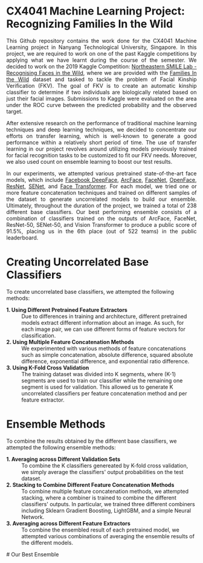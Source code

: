 # CX4041 Machine Learning Project: Recognizing Families In the Wild
<p align="justify"> 
This Github repository contains the work done for the CX4041 Machine Learning project in Nanyang Technological University, Singapore. In this project, we are required to work on one of the past Kaggle competitions by applying what we have learnt during the course of the semester. We decided to work on the 2019 Kaggle Competition: <a href="https://www.kaggle.com/competitions/recognizing-faces-in-the-wild/overview">Northeastern SMILE Lab - Recognising Faces in the Wild</a>, where we are provided with the <a href="https://web.northeastern.edu/smilelab/fiw/">Families In the Wild</a> dataset and tasked to tackle the problem of Facial Kinship Verification (FKV). The goal of FKV is to create an automatic kinship classifier to determine if two individuals are biologically related based on just their facial images. Submissions to Kaggle were evaluated on the area under the ROC curve between the predicted probability and the observed target.
</p>

<p align="justify"> 
After extensive research on the performance of traditional machine learning techniques and deep learning techniques, we decided to concentrate our efforts on transfer learning, which is well-known to generate a good performance within a relatively short period of time. The use of transfer learning in our project revolves around utilizing models previously trained for facial recognition tasks to be customized to fit our FKV needs. Moreover, we also used count on ensemble learning to boost our test results. 
</p>

<p align="justify"> 
In our experiments, we attempted various pretrained state-of-the-art face models, which include <a href="https://ieeexplore.ieee.org/document/6909616">Facebook DeepFace</a>, <a href="https://ieeexplore.ieee.org/document/8953658">ArcFace</a>, <a href="https://ieeexplore.ieee.org/document/7298682">FaceNet</a>, <a href="https://ieeexplore.ieee.org/document/7477553">OpenFace</a>, <a href="https://ieeexplore.ieee.org/document/7780459">ResNet</a>, <a href="https://ieeexplore.ieee.org/document/8578843">SENet</a>, and <a href="https://arxiv.org/abs/2103.14803">Face Transformer</a>. For each model, we tried one or more feature concatenation techniques and trained on different samples of the dataset to generate uncorrelated models to build our ensemble. Ultimately, throughout the duration of the project, we trained a total of 238 different base classifiers. Our best performing ensemble consists of a combination of classifiers trained on the outputs of ArcFace, FaceNet, ResNet-50, SENet-50, and Vision Transformer to produce a public score of 91.5%, placing us in the 6th place (out of 522 teams) in the public leaderboard. 
</p>

# Creating Uncorrelated Base Classifiers
To create uncorrelated base classifiers, we attempted the following methods:
<dl>
  <dt><b>1. Using Different Pretrained Feature Extractors</b></dt>
  <dd>Due to differences in training and architecture, different pretrained models extract different information about an image. As such, for each image pair, we can use different forms of feature vectors for classification.</dd>

  <dt><b>2. Using Multiple Feature Concatenation Methods</b></dt>
  <dd>We experimented with various methods of feature concatenations such as simple concatenation, absolute difference, squared absolute difference, exponential difference, and exponential ratio difference.</dd>
  
  <dt><b>3. Using K-Fold Cross Validation</b></dt>
  <dd>The training dataset was divided into K segments, where (K-1) segments are used to train our classifier while the remaining one segment is used for validation. This allowed us to generate K uncorrelated classifiers per feature concatenation method and per feature extractor.</dd>
</dl>

# Ensemble Methods
To combine the results obtained by the different base classifiers, we attempted the following ensemble methods: 
<dl>
  <dt><b>1. Averaging across Different Validation Sets</b></dt> 
  <dd>To combine the K classifiers genereated by K-fold cross validation, we simply average the classifiers' output probabilities on the test dataset.</dd> 
  
  <dt><b>2. Stacking to Combine Different Feature Concatenation Methods</b></dt>
  <dd>To combine multiple feature concatenation methods, we attempted stacking, where a combiner is trained to combine the different classifiers' outputs. In particular, we trained three different combiners including Sklearn Gradient Boosting, LightGBM, and a simple Neural Network.</dd> 
  
  <dt><b>3. Averaging across Different Feature Extractors</b></dt>
  <dd>To combine the ensembled result of each pretrained model, we attempted various combinations of averaging the ensemble results of the different models.</dd>
</dl> 
# Our Best Ensemble
  
